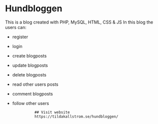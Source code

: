 # Hundbloggen
This is a blog created with PHP, MySQL, HTML, CSS &amp; JS
  In this blog the users can: 
  - register
  - login
  - create blogposts
  - update blogposts
  - delete blogposts
  - read other users posts
  - comment blogposts
  - follow other users
                  
                  ## Visit website
                  https://tildakallstrom.se/hundbloggen/
